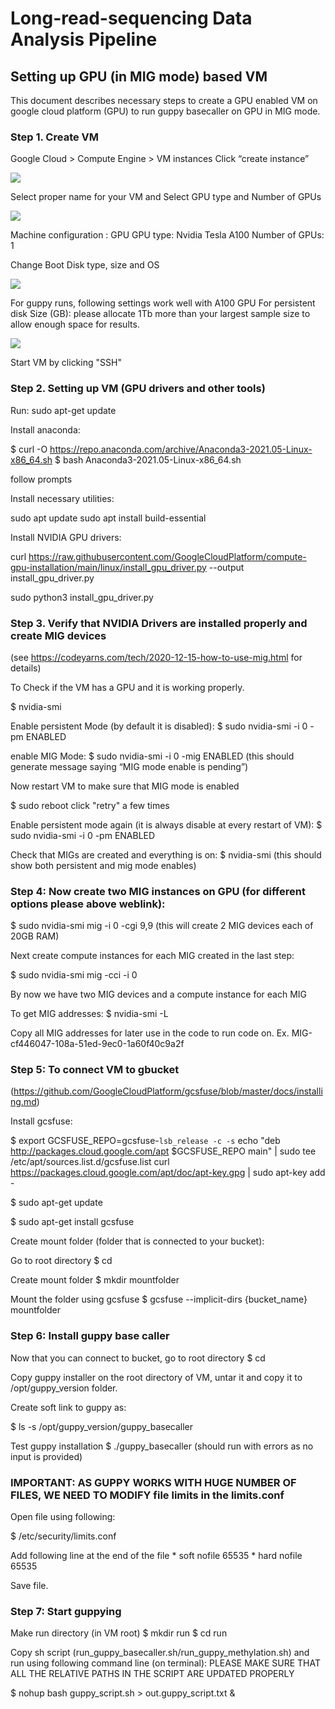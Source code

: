 <h1>Long-read-sequencing Data Analysis Pipeline</h1>
<h2>Setting up GPU (in MIG mode) based VM </h2>

This document describes necessary steps to create a GPU enabled VM on google cloud platform (GPU) to run guppy basecaller on GPU in MIG mode.

### Step 1. Create VM

Google Cloud > Compute Engine > VM instances
Click “create instance”

![](gcp1.jpg)

Select proper name for your VM and Select GPU type and Number of GPUs 

![](gcp2.jpg)

Machine configuration : GPU 
GPU type: Nvidia Tesla A100
Number of GPUs: 1

Change Boot Disk type, size and OS 

![](gcp3.jpg)

For guppy runs, following settings work well with A100 GPU
For persistent disk Size (GB): please allocate  1Tb more than your largest sample size to allow enough space for results.

![](gcp4.jpg)

Start VM by clicking "SSH"

### Step 2. Setting up VM (GPU drivers and other tools)


Run: sudo apt-get update

Install anaconda: 

$ curl -O https://repo.anaconda.com/archive/Anaconda3-2021.05-Linux-x86_64.sh
$ bash Anaconda3-2021.05-Linux-x86_64.sh

follow prompts

Install necessary utilities:

sudo apt update 
sudo apt install build-essential 

Install NVIDIA GPU drivers:

curl https://raw.githubusercontent.com/GoogleCloudPlatform/compute-gpu-installation/main/linux/install_gpu_driver.py --output install_gpu_driver.py

sudo python3 install_gpu_driver.py


### Step 3. Verify that NVIDIA Drivers are installed properly and create MIG devices

(see https://codeyarns.com/tech/2020-12-15-how-to-use-mig.html for details)

To Check if the VM has a GPU and it is working properly.

$ nvidia-smi
 
Enable persistent Mode (by default it is disabled): 
$ sudo nvidia-smi -i 0 -pm ENABLED

enable MIG Mode: 
$ sudo nvidia-smi -i 0 -mig ENABLED (this should generate message saying “MIG mode enable is pending”)

Now restart VM to make sure that MIG mode is enabled

$ sudo reboot
click "retry" a few times 

Enable persistent mode again (it is always disable at every restart of VM):
$ sudo nvidia-smi -i 0 -pm ENABLED


Check that MIGs are created and everything is on:
$ nvidia-smi (this should show both persistent and mig mode enables)

### Step 4: Now create two MIG instances on GPU (for different options please above weblink):

$ sudo nvidia-smi mig -i 0 -cgi 9,9 (this will create 2 MIG devices each of 20GB RAM)

Next create compute instances for each MIG created in the last step:

$ sudo nvidia-smi mig -cci -i 0

By now we have two MIG devices and a compute instance for each MIG

To get MIG addresses: 
$ nvidia-smi -L 

Copy all MIG addresses for later use in the code to run code on.
Ex. MIG-cf446047-108a-51ed-9ec0-1a60f40c9a2f


### Step 5: To connect VM to gbucket

(https://github.com/GoogleCloudPlatform/gcsfuse/blob/master/docs/installing.md)

Install gcsfuse: 

$ export GCSFUSE_REPO=gcsfuse-`lsb_release -c -s` echo "deb http://packages.cloud.google.com/apt $GCSFUSE_REPO main" | sudo tee /etc/apt/sources.list.d/gcsfuse.list curl https://packages.cloud.google.com/apt/doc/apt-key.gpg | sudo apt-key add -

$ sudo apt-get update

$ sudo apt-get install gcsfuse

Create mount folder (folder that is connected to your bucket):

Go to root directory
$ cd

Create mount folder 
$ mkdir mountfolder 

Mount the folder using gcsfuse
$ gcsfuse --implicit-dirs {bucket_name} mountfolder

### Step 6: Install guppy base caller

Now that you can connect to bucket, go to root directory 
$ cd 

Copy guppy installer on the root directory of VM, untar it and copy it to /opt/guppy_version folder.

Create soft link to guppy as:

$ ls -s /opt/guppy_version/guppy_basecaller

Test guppy installation
$ ./guppy_basecaller (should run with errors as no input is provided) 


### IMPORTANT: AS GUPPY WORKS WITH HUGE NUMBER OF FILES, WE NEED TO MODIFY file limits in the limits.conf

Open file using following:

$ /etc/security/limits.conf 

Add following line at the end of the file
&#42;               soft    nofile          65535
&#42;               hard    nofile          65535

Save file.

### Step 7: Start guppying

Make run directory (in VM root)
$ mkdir run
$ cd run

Copy sh script (run_guppy_basecaller.sh/run_guppy_methylation.sh) and run using following command line (on terminal): PLEASE MAKE SURE THAT ALL THE RELATIVE PATHS IN THE SCRIPT ARE UPDATED PROPERLY

$ nohup bash guppy_script.sh > out.guppy_script.txt &



